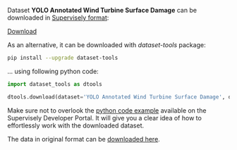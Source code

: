 Dataset **YOLO Annotated Wind Turbine Surface Damage** can be downloaded in [Supervisely format](https://developer.supervisely.com/api-references/supervisely-annotation-json-format):

 [Download](https://assets.supervisely.com/remote/eyJsaW5rIjogImZzOi8vYXNzZXRzLzExMTBfWU9MTyBBbm5vdGF0ZWQgV2luZCBUdXJiaW5lIFN1cmZhY2UgRGFtYWdlL3lvbG8tYW5ub3RhdGVkLXdpbmQtdHVyYmluZS1zdXJmYWNlLWRhbWFnZS1EYXRhc2V0TmluamEudGFyIiwgInNpZyI6ICJXYS9ZYW1pNjdkVWJjdm8rQ3pHeE5IL3I1dzVmeTJHRXhoK1NJODVmZEQ0PSJ9)

As an alternative, it can be downloaded with *dataset-tools* package:
``` bash
pip install --upgrade dataset-tools
```

... using following python code:
``` python
import dataset_tools as dtools

dtools.download(dataset='YOLO Annotated Wind Turbine Surface Damage', dst_dir='~/dataset-ninja/')
```
Make sure not to overlook the [python code example](https://developer.supervisely.com/getting-started/python-sdk-tutorials/iterate-over-a-local-project) available on the Supervisely Developer Portal. It will give you a clear idea of how to effortlessly work with the downloaded dataset.

The data in original format can be [downloaded here](https://www.kaggle.com/datasets/ajifoster3/yolo-annotated-wind-turbines-586x371/download?datasetVersionNumber=1).